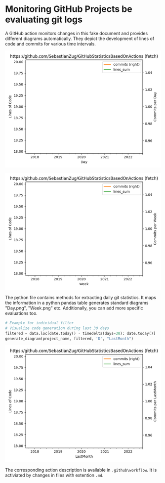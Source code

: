# Monitoring GitHub Projects be evaluating git logs

A GitHub action monitors changes in this fake document and provides different diagrams automatically. They depict the development of lines of code and commits for various time intervals.

![Alt text](/statistics/Day.png?raw=true "Daily Changes")

![Alt text](/statistics/Week.png?raw=true "Weekly Changes")

The python file contains methods for extracting daily git statistics. It maps the information in a python pandas table generates standard diagrams "Day.png", "Week.png" etc. Additionally, you can add more specific evaluations too. 

```python
# Example for individual filter
# Visualize code generation during last 30 days
filtered = data.loc[date.today() - timedelta(days=30): date.today()]
generate_diagram(project_name, filtered, 'D', "LastMonth")
```
![Alt text](/statistics/LastMonth.png?raw=true "Last 30 days")

The corresponding action description is available in `.github\workflow`. It is activiated by changes in files with extention `.md`.
